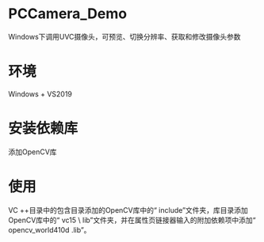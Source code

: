 # PCCamera_Demo 
Windows下调用UVC摄像头，可预览、切换分辨率、获取和修改摄像头参数
# 环境
Windows + VS2019
# 安装依赖库
添加OpenCV库
# 使用
VC ++目录中的包含目录添加的OpenCV库中的“ include”文件夹，库目录添加OpenCV库中的“ vc15 \ lib”文件夹，并在属性页链接器输入的附加依赖项中添加“ opencv_world410d .lib”。
